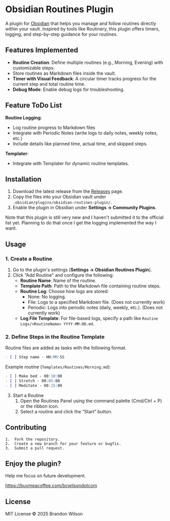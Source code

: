 # Obsidian Routines Plugin

A plugin for [Obsidian](https://obsidian.md) that helps you manage and follow routines directly within your vault. Inspired by tools like Routinery, this plugin offers timers, logging, and step-by-step guidance for your routines.

## Features Implemented

- **Routine Creation**: Define multiple routines (e.g., Morning, Evening) with customizable steps.
- Store routines as Markdown files inside the vault.
- **Timer with Visual Feedback**: A circular timer tracks progress for the current step and total routine time.
- **Debug Mode**: Enable debug logs for troubleshooting.

## Feature ToDo List
**Routine Logging**:
  - Log routine progress to Markdown files
  - Integrate with Periodic Notes (write logs to daily notes, weekly notes, etc.)
  - Include details like planned time, actual time, and skipped steps.

**Templater**:
  - Integrate with Templater for dynamic routine templates.

## Installation

1. Download the latest release from the [Releases](https://github.com/your-repo-name/releases) page.
2. Copy the files into your Obsidian vault under `.obsidian/plugins/obsidian-routines-plugin/`.
3. Enable the plugin in Obsidian under **Settings → Community Plugins**.

Note that this plugin is still very new and I haven't submitted it to the official list yet. Planning to do that once I get the logging implemented the way I want.

## Usage

### 1. Create a Routine
1. Go to the plugin's settings (**Settings → Obsidian Routines Plugin**).
2. Click "Add Routine" and configure the following:
   - **Routine Name**: Name of the routine.
   - **Template Path**: Path to the Markdown file containing routine steps.
   - **Routine Log**: Choose how logs are stored:
     - None: No logging.
     - File: Logs to a specified Markdown file. (Does not currently work)
     - Periodic: Logs into periodic notes (daily, weekly, etc.). (Does not currently work)
   - **Log File Template**: For file-based logs, specify a path like `Routine Logs/<RoutineName> YYYY-MM-DD.md`.

### 2. Define Steps in the Routine Template

Routine files are added as tasks with the following format.

```markdown
- [ ] Step name - HH:MM:SS
```

Example routine (`Templates/Routines/Morning.md`):
```markdown
- [ ] Make bed - 00:10:00
- [ ] Stretch - 00:05:00
- [ ] Meditate - 00:15:00
```

3. Start a Routine
	1.	Open the Routines Panel using the command palette (Cmd/Ctrl + P) or the ribbon icon.
	2.	Select a routine and click the “Start” button.

## Contributing
	1.	Fork the repository.
	2.	Create a new branch for your feature or bugfix.
	3.	Submit a pull request.

## Enjoy the plugin?
Help me focus on future development. 

https://buymeacoffee.com/bcwilsondotcom

## License

MIT License © 2025 Brandon Wilson
